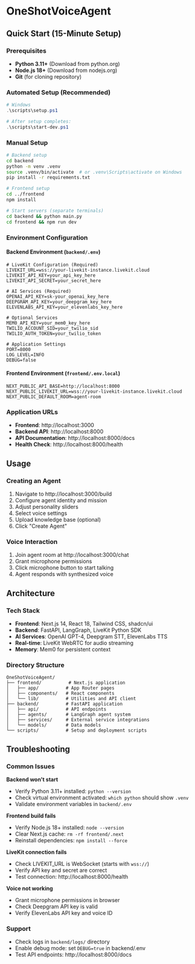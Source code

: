# OneShotVoiceAgent

## Quick Start (15-Minute Setup)

### Prerequisites
- **Python 3.11+** (Download from python.org)
- **Node.js 18+** (Download from nodejs.org)
- **Git** (for cloning repository)

### Automated Setup (Recommended)
```powershell
# Windows
.\scripts\setup.ps1

# After setup completes:
.\scripts\start-dev.ps1
```

### Manual Setup
```bash
# Backend setup
cd backend
python -m venv .venv
source .venv/bin/activate  # or .venv\Scripts\activate on Windows
pip install -r requirements.txt

# Frontend setup
cd ../frontend
npm install

# Start servers (separate terminals)
cd backend && python main.py
cd frontend && npm run dev
```

### Environment Configuration

#### Backend Environment (`backend/.env`)
```env
# LiveKit Configuration (Required)
LIVEKIT_URL=wss://your-livekit-instance.livekit.cloud
LIVEKIT_API_KEY=your_api_key_here
LIVEKIT_API_SECRET=your_secret_here

# AI Services (Required)
OPENAI_API_KEY=sk-your_openai_key_here
DEEPGRAM_API_KEY=your_deepgram_key_here
ELEVENLABS_API_KEY=your_elevenlabs_key_here

# Optional Services
MEM0_API_KEY=your_mem0_key_here
TWILIO_ACCOUNT_SID=your_twilio_sid
TWILIO_AUTH_TOKEN=your_twilio_token

# Application Settings
PORT=8000
LOG_LEVEL=INFO
DEBUG=false
```

#### Frontend Environment (`frontend/.env.local`)
```env
NEXT_PUBLIC_API_BASE=http://localhost:8000
NEXT_PUBLIC_LIVEKIT_URL=wss://your-livekit-instance.livekit.cloud
NEXT_PUBLIC_DEFAULT_ROOM=agent-room
```

### Application URLs
- **Frontend**: http://localhost:3000
- **Backend API**: http://localhost:8000
- **API Documentation**: http://localhost:8000/docs
- **Health Check**: http://localhost:8000/health

## Usage

### Creating an Agent
1. Navigate to http://localhost:3000/build
2. Configure agent identity and mission
3. Adjust personality sliders
4. Select voice settings
5. Upload knowledge base (optional)
6. Click "Create Agent"

### Voice Interaction
1. Join agent room at http://localhost:3000/chat
2. Grant microphone permissions
3. Click microphone button to start talking
4. Agent responds with synthesized voice

## Architecture

### Tech Stack
- **Frontend**: Next.js 14, React 18, Tailwind CSS, shadcn/ui
- **Backend**: FastAPI, LangGraph, LiveKit Python SDK
- **AI Services**: OpenAI GPT-4, Deepgram STT, ElevenLabs TTS
- **Real-time**: LiveKit WebRTC for audio streaming
- **Memory**: Mem0 for persistent context

### Directory Structure
```
OneShotVoiceAgent/
├── frontend/          # Next.js application
│   ├── app/          # App Router pages
│   ├── components/   # React components
│   └── lib/          # Utilities and API client
├── backend/          # FastAPI application
│   ├── api/          # API endpoints
│   ├── agents/       # LangGraph agent system
│   ├── services/     # External service integrations
│   └── models/       # Data models
└── scripts/          # Setup and deployment scripts
```

## Troubleshooting

### Common Issues

**Backend won't start**
- Verify Python 3.11+ installed: `python --version`
- Check virtual environment activated: `which python` should show `.venv`
- Validate environment variables in `backend/.env`

**Frontend build fails**
- Verify Node.js 18+ installed: `node --version`
- Clear Next.js cache: `rm -rf frontend/.next`
- Reinstall dependencies: `npm install --force`

**LiveKit connection fails**
- Check LIVEKIT_URL is WebSocket (starts with `wss://`)
- Verify API key and secret are correct
- Test connection: http://localhost:8000/health

**Voice not working**
- Grant microphone permissions in browser
- Check Deepgram API key is valid
- Verify ElevenLabs API key and voice ID

### Support
- Check logs in `backend/logs/` directory
- Enable debug mode: set `DEBUG=true` in backend/.env
- Test API endpoints: http://localhost:8000/docs